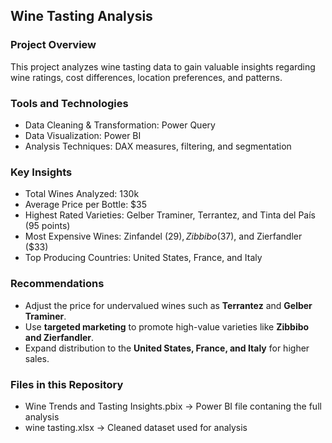 ## Wine Tasting Analysis

### Project Overview
This project analyzes wine tasting data to gain valuable insights regarding wine ratings, cost differences, location preferences, and patterns.

### Tools and Technologies
- Data Cleaning & Transformation: Power Query  
- Data Visualization: Power BI  
- Analysis Techniques: DAX measures, filtering, and segmentation  

### Key Insights
- Total Wines Analyzed: 130k  
- Average Price per Bottle: $35  
- Highest Rated Varieties: Gelber Traminer, Terrantez, and Tinta del País (95 points)  
- Most Expensive Wines: Zinfandel ($29), Zibbibo ($37), and Zierfandler ($33)  
- Top Producing Countries: United States, France, and Italy  

### Recommendations
- Adjust the price for undervalued wines such as **Terrantez** and **Gelber Traminer**. 
- Use **targeted marketing** to promote high-value varieties like **Zibbibo and Zierfandler**.  
- Expand distribution to the **United States, France, and Italy** for higher sales.  

### Files in this Repository
- Wine Trends and Tasting Insights.pbix → Power BI file contaning the full analysis
- wine tasting.xlsx → Cleaned dataset used for analysis  

